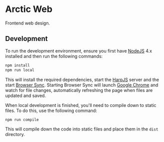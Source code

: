 # Arctic Web

Frontend web design.

## Development
To run the development environment, ensure you first have [NodeJS](https://nodejs.org/en/) 4.x installed and then run the following commands:

```bash
npm install
npm run local
```

This will install the required dependencies, start the [HarpJS](https://harpjs.com/) server and the start [Browser Sync](https://www.browsersync.io/). Starting Browser Sync will launch [Google Chrome](https://www.google.com/chrome/) and watch for file changes, automatically refreshing the page when files are updated and saved.

When local development is finished, you'll need to compile down to static files. To do this, use the following command:

```bash
npm run compile
```

This will compile down the code into static files and place them in the `dist` directory.

